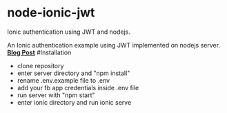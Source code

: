 # node-ionic-jwt
Ionic authentication using JWT and nodejs.

An Ionic authentication example using JWT implemented on nodejs server.
**[Blog Post](http://blog.grossman.io/ionic-jwt-auth-with-facebook-using-nodejs-part-1/)**
#Installation
- clone repository
- enter server directory and "npm install"
- rename .env.example file to .env
- add your fb app credentials inside .env file
- run server with "npm start"
- enter ionic directory and run ionic serve
